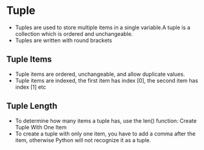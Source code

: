 # Tuple
* Tuples are used to store multiple items in a single variable.A tuple is a collection which is ordered and 
unchangeable.
* Tuples are written with round brackets
## Tuple Items
* Tuple items are ordered, unchangeable, and allow duplicate values.
* Tuple items are indexed, the first item has index [0], the second item has index [1] etc
## Tuple Length
* To determine how many items a tuple has, use the len() function:
Create Tuple With One Item
* To create a tuple with only one item, you have to add a comma after the item, otherwise Python will 
not recognize it as a tuple.